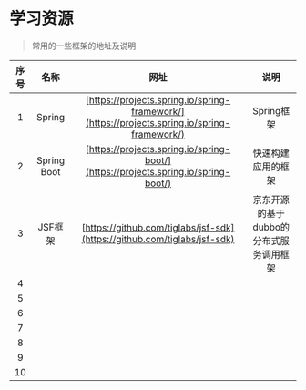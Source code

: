 # 学习资源

> 常用的一些框架的地址及说明

|序号|名称|网址|说明|
|:---:|:---:|:---:|:---:|
|1|Spring|[https://projects.spring.io/spring-framework/](https://projects.spring.io/spring-framework/)|Spring框架|
|2|Spring Boot|[https://projects.spring.io/spring-boot/](https://projects.spring.io/spring-boot/)|快速构建应用的框架|
|3|JSF框架|[https://github.com/tiglabs/jsf-sdk](https://github.com/tiglabs/jsf-sdk)|京东开源的基于dubbo的分布式服务调用框架|
|4||||
|5||||
|6||||
|7||||
|8||||
|9||||
|10||||